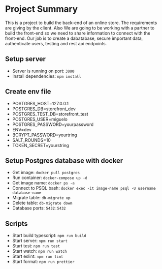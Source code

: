 # Project Summary

This is a project to build the back-end of an online store. The requirements are giving by the client. Also We are going to be working with a partner to build the front-end so we need to share information to connect with the front-end. Our job is to create a dabatabase, secure important data, authenticate users, testing and rest api endpoints.

## Setup server

- Server is running on port: `3000`
- Install dependencies: `npm install`

## Create env file
- POSTGRES_HOST=127.0.0.1
- POSTGRES_DB=storefront_dev
- POSTGRES_TEST_DB=storefront_test
- POSTGRES_USER=miguelo
- POSTGRES_PASSWORD=yourpassword
- ENV=dev 
- BCRYPT_PASSWORD=yourtring
- SALT_ROUNDS=10
- TOKEN_SECRET=yourstring
## Setup Postgres database with docker

- Get image: `docker pull postgres`
- Run container: `docker-compose up -d`
- Get image name: `docker ps -a`
- Connect to PSQL bash: `docker exec -it image-name psql -U username database-name`
- Migrate table: `db-migrate up`
- Delete table: `db-migrate down`
- Database ports: `5432:5432`

## Scripts

- Start build typescript: `npm run build`
- Start server: `npm run start`
- Start test: `npm run test`
- Start watch: `npm run watch`
- Start eslint: `npm run lint`
- Start format: `npm run prettier`
